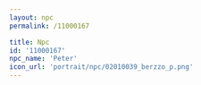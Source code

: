 ```yaml
---
layout: npc
permalink: /11000167

title: Npc
id: '11000167'
npc_name: 'Peter'
icon_url: 'portrait/npc/02010039_berzzo_p.png'
---
```

